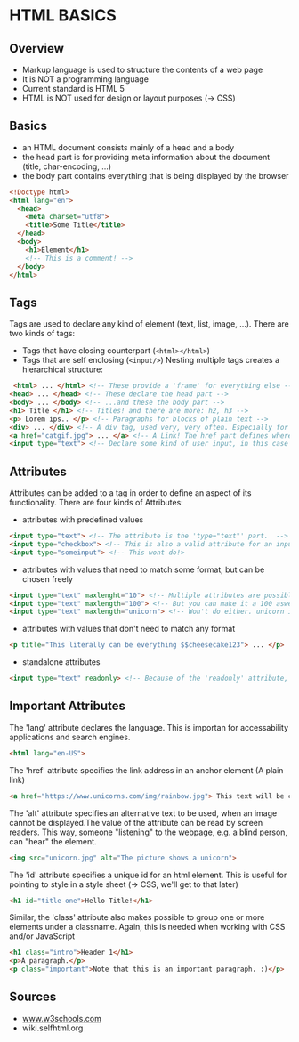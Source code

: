 # HTML BASICS

## Overview

* Markup language is used to structure the contents of a web page
*  It is NOT a programming language
* Current standard is HTML 5
* HTML is NOT used for design or layout purposes (-> CSS)

## Basics

* an HTML document consists mainly of a head and a body
* the head part is for providing meta information about the document (title, char-encoding, ...)
* the body part contains everything that is being displayed by the browser
```html
<!Doctype html>
<html lang="en">
  <head>
    <meta charset="utf8">
    <title>Some Title</title>
  </head>
  <body>
    <h1>Element</h1>
    <!-- This is a comment! -->
  </body>
</html>
```

## Tags

Tags are used to declare any kind of element (text, list, image, ...).
There are two kinds of tags:
* Tags that have closing counterpart (`<html></html>`)
* Tags that are self enclosing (`<input/>`)
Nesting multiple tags creates a hierarchical structure:

```html
 <html> ... </html> <!-- These provide a 'frame' for everything else -->
<head> ... </head> <!-- These declare the head part -->
<body> ... </body> <!-- ...and these the body part -->
<h1> Title </h1> <!-- Titles! and there are more: h2, h3 -->
<p> Lorem ips.. </p> <!-- Paragraphs for blocks of plain text -->
<div> ... </div> <!-- A div tag, used very, very often. Especially for grouping elements -->
<a href="catgif.jpg"> ... </a> <!-- A Link! The href part defines where it links to -->
<input type="text"> <!-- Declare some kind of user input, in this case a text input. Does not have a closing tag! -->
 ```

## Attributes

Attributes can be added to a tag in order to define an aspect of its functionality. There are four kinds of Attributes:
* attributes with predefined values
```html
<input type="text"> <!-- The attribute is the 'type="text"' part.  -->
<input type="checkbox"> <!-- This is also a valid attribute for an input element -->
<input type="someinput"> <!-- This wont do!>
```
* attributes with values that need to match some format, but can be chosen freely
```html
<input type="text" maxlenght="10"> <!-- Multiple attributes are possible! This input element is of the 'text' kind, but only allows 10 characters as input. -->
<input type="text" maxlength="100"> <!-- But you can make it a 100 aswell! As long as the value of the attribute is a positive integer, it doesn't matter. -->
<input type="text" maxlength="unicorn"> <!-- Won't do either. unicorn is not an integer -->
```
* attributes with values that don't need to match any format
```html
<p title="This literally can be everything $$cheesecake123"> ... </p>
```
* standalone attributes
```html
<input type="text" readonly> <!-- Because of the 'readonly' attribute, a user won't be able to modify the text in the input field -->
```

## Important Attributes

The 'lang' attribute declares the language. This is importan for accessability applications and search engines.
```html
<html lang="en-US">
```
The 'href' attribute specifies the link address in an anchor element (A plain link)
```html
<a href="https://www.unicorns.com/img/rainbow.jpg"> This text will be clickable! </a>
```
The 'alt' attribute specifies an alternative text to be used, when an image cannot be displayed.The value of the attribute can be read by screen readers. This way, someone "listening" to the webpage, e.g. a blind person, can "hear" the element.
```html
<img src="unicorn.jpg" alt="The picture shows a unicorn">
```
The 'id' attribute specifies a unique id for an html element. This is useful for pointing to style in a style sheet (-> CSS, we'll get to that later)
```html
<h1 id="title-one">Hello Title!</h1>
```
Similar, the 'class' attribute also makes possible to group one or more elements under a classname. Again, this is needed when working with CSS and/or JavaScript
```html
<h1 class="intro">Header 1</h1>
<p>A paragraph.</p>
<p class="important">Note that this is an important paragraph. :)</p>
```

## Sources
* www.w3schools.com
* wiki.selfhtml.org
